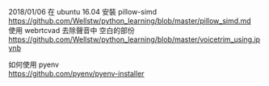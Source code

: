 2018/01/06 在 ubuntu 16.04 安裝 pillow-simd  
https://github.com/Wellstw/python_learning/blob/master/pillow_simd.md  
使用 webrtcvad 去除聲音中 空白的部份  
https://github.com/Wellstw/python_learning/blob/master/voicetrim_using.ipynb

如何使用 pyenv  
https://github.com/pyenv/pyenv-installer  
